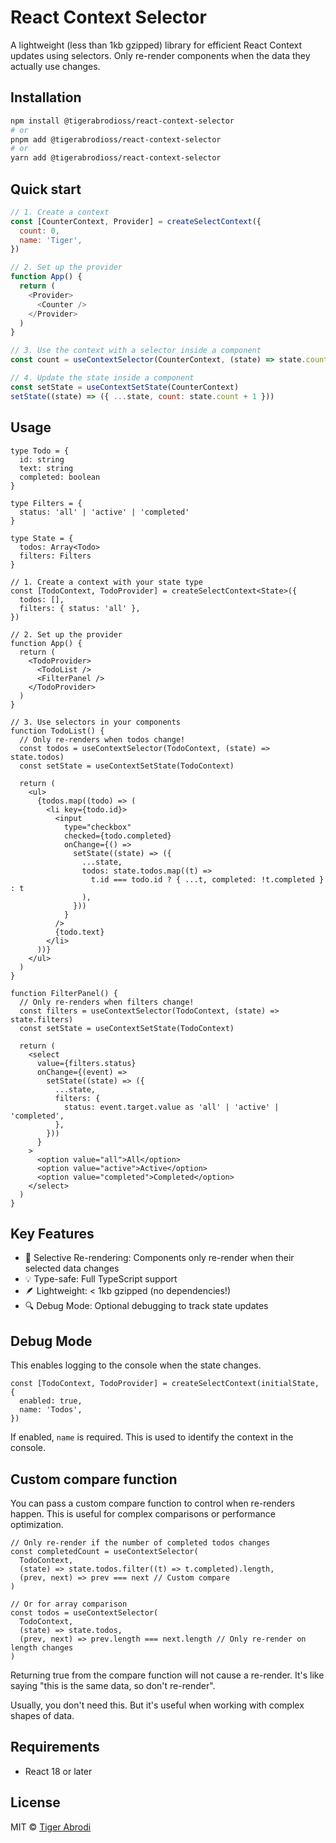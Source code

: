 # React Context Selector

A lightweight (less than 1kb gzipped) library for efficient React Context updates using selectors. Only re-render components when the data they actually use changes.

## Installation

```bash
npm install @tigerabrodioss/react-context-selector
# or
pnpm add @tigerabrodioss/react-context-selector
# or
yarn add @tigerabrodioss/react-context-selector
```

## Quick start

```js
// 1. Create a context
const [CounterContext, Provider] = createSelectContext({
  count: 0,
  name: 'Tiger',
})

// 2. Set up the provider
function App() {
  return (
    <Provider>
      <Counter />
    </Provider>
  )
}

// 3. Use the context with a selector inside a component
const count = useContextSelector(CounterContext, (state) => state.count)

// 4. Update the state inside a component
const setState = useContextSetState(CounterContext)
setState((state) => ({ ...state, count: state.count + 1 }))
```

## Usage

```tsx
type Todo = {
  id: string
  text: string
  completed: boolean
}

type Filters = {
  status: 'all' | 'active' | 'completed'
}

type State = {
  todos: Array<Todo>
  filters: Filters
}

// 1. Create a context with your state type
const [TodoContext, TodoProvider] = createSelectContext<State>({
  todos: [],
  filters: { status: 'all' },
})

// 2. Set up the provider
function App() {
  return (
    <TodoProvider>
      <TodoList />
      <FilterPanel />
    </TodoProvider>
  )
}

// 3. Use selectors in your components
function TodoList() {
  // Only re-renders when todos change!
  const todos = useContextSelector(TodoContext, (state) => state.todos)
  const setState = useContextSetState(TodoContext)

  return (
    <ul>
      {todos.map((todo) => (
        <li key={todo.id}>
          <input
            type="checkbox"
            checked={todo.completed}
            onChange={() =>
              setState((state) => ({
                ...state,
                todos: state.todos.map((t) =>
                  t.id === todo.id ? { ...t, completed: !t.completed } : t
                ),
              }))
            }
          />
          {todo.text}
        </li>
      ))}
    </ul>
  )
}

function FilterPanel() {
  // Only re-renders when filters change!
  const filters = useContextSelector(TodoContext, (state) => state.filters)
  const setState = useContextSetState(TodoContext)

  return (
    <select
      value={filters.status}
      onChange={(event) =>
        setState((state) => ({
          ...state,
          filters: {
            status: event.target.value as 'all' | 'active' | 'completed',
          },
        }))
      }
    >
      <option value="all">All</option>
      <option value="active">Active</option>
      <option value="completed">Completed</option>
    </select>
  )
}
```

## Key Features

- 🎯 Selective Re-rendering: Components only re-render when their selected data changes
- 💡 Type-safe: Full TypeScript support
- 🪶 Lightweight: < 1kb gzipped (no dependencies!)
- 🔍 Debug Mode: Optional debugging to track state updates

## Debug Mode

This enables logging to the console when the state changes.

```tsx
const [TodoContext, TodoProvider] = createSelectContext(initialState, {
  enabled: true,
  name: 'Todos',
})
```

If enabled, `name` is required. This is used to identify the context in the console.

## Custom compare function

You can pass a custom compare function to control when re-renders happen. This is useful for complex comparisons or performance optimization.

```tsx
// Only re-render if the number of completed todos changes
const completedCount = useContextSelector(
  TodoContext,
  (state) => state.todos.filter((t) => t.completed).length,
  (prev, next) => prev === next // Custom compare
)

// Or for array comparison
const todos = useContextSelector(
  TodoContext,
  (state) => state.todos,
  (prev, next) => prev.length === next.length // Only re-render on length changes
)
```

Returning true from the compare function will not cause a re-render. It's like saying "this is the same data, so don't re-render".

Usually, you don't need this. But it's useful when working with complex shapes of data.

## Requirements

- React 18 or later

## License

MIT © [Tiger Abrodi](https://github.com/tigerabrodi)
